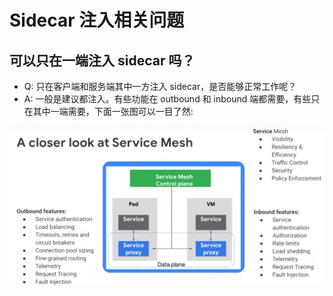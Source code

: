 # Sidecar 注入相关问题

## 可以只在一端注入 sidecar 吗？

* Q: 只在客户端和服务端其中一方注入 sidecar，是否能够正常工作呢？
* A: 一般是建议都注入。有些功能在 outbound 和 inbound 端都需要，有些只在其中一端需要，下面一张图可以一目了然:

![](sidecar-injection-1.png)

